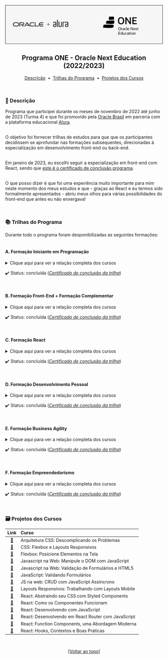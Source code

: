 <div align="center">
<img src="https://github.com/michelelozada/Programa-One-Oracle-Alura/blob/main/assets/logo.png">
<h2>Programa ONE - Oracle Next Education (2022/2023)</h2>

[Descrição](#pencil-descricao) &nbsp;•&nbsp; 
[Trilhas do Programa](#books-trilhas-do-programa) &nbsp;•&nbsp; 
[Projetos dos Cursos](#file_folder-projetos-dos-cursos)
</div>
&nbsp;
&nbsp;

### :pencil: Descrição  
Programa que participei durante os meses de novembro de 2022 até junho de 2023 (Turma 4) e que foi promovido pela [Oracle Brasil](https://www.oracle.com/br/) em parceria com a plataforma educacional [Alura](https://www.alura.com.br/).   
&nbsp;  

O objetivo foi fornecer trilhas de estudos para que que os participantes decidissem se aprofundar nas formações subsequentes, direcionadas à especialização em desenvolvimento front-end ou back-end.   
&nbsp;      

Em janeiro de 2023, eu escolhi seguir a especialização em front-end com React, sendo que [este é o certificado de conclusão programa](https://drive.google.com/file/d/1zONV6Yqddmdv-2zktjlsNZTN3GMi9M94/view?usp=sharing ).  
&nbsp;   

O que posso dizer é que foi uma experiência muito importante para mim neste momento dos meus estudos e que - graças ao React e eu termos sido formalmente apresentados - abriu meus olhos para várias possibilidades do front-end que antes eu não enxergava!

&nbsp;            

###	:books: Trilhas do Programa  
Durante todo o programa foram desponibilizadas as seguintes formações:   
&nbsp;

#### A. Formação Iniciante em Programação  
<details>
  <summary>Clique aqui para ver a relação completa dos cursos</summary>
  
  &nbsp;  
  1. Javascript e HTML: Desenvolva um Jogo e Pratique Lógica de Programação (16h)
  1. Javascript e HTML: Pratique Lógica com Desenhos, Animações e um Jogo (10h)
  1. HTML5 e CSS3 parte 1: Crie uma Página da Web (8h)
  1. HTML5 e CSS3 parte 2: Posicionamento, Listas e Navegação (8h)
  1. HTML5 e CSS3 parte 3: Trabalhando com Formulários e Tabelas (8h)
  1. HTML5 e CSS3 parte 4: Avançando no CSS (8h)
  1. Git e Github: Controle e Compartilhe seu Código (6h)  
  
</details>
 
:heavy_check_mark: Status: concluída (*[Certificado de conclusão da trilha](https://drive.google.com/file/d/1KgI5unJfazJtSvChFE_73s89m5Vi5Zt4/view)*)     

&nbsp;   
 
#### B. Formação Front-End + Formação Complementar  
<details>
   <summary>Clique aqui para ver a relação completa  dos cursos</summary>
  
  &nbsp;  
  1. Flexbox: Posicione Elementos na Tela (9h)
  1. Layouts Responsivos: Trabalhando com Layouts Mobile (7h)
  1. Arquitetura CSS: Descomplicando os Problemas (8h)
  1. Javascript: Explorando a Linguagem (10h)
  1. Javascript na Web: Manipule o DOM com JavaScript (6h)
  1. Javascript na Web: Validação de Formulários e HTML5 (8h)
  1. Javascript: Programando a Orientação a Objetos (10h)
  1. JavaScript: Interfaces e Herança em Orientação a Objetos (12h)
  1. JS na web: CRUD com JavaScript Assíncrono (8h)
	1. CSS: Flexbox e Layouts Responsivos (6h)
	1. JavaScript: Validando Formulários (8h)
	
 </details>
 
:heavy_check_mark: Status: concluída (*[Certificado de conclusão da trilha](https://drive.google.com/file/d/1Y_y3FE0jz2IoB4G2svb3iXsfmmyIJElD/view?usp=sharing)*)    

&nbsp;  

#### C. Formação React  
<details>
   <summary>Clique aqui para ver a relação completa  dos cursos</summary>
  
  &nbsp;  
  1. React: Desenvolvendo com JavaScript (14h)  
  1. React: Como os Componentes Funcionam (8h)  
  1. React: Desenvolvendo em React Router com JavaScript (8h)  
  1. React: Abstraindo seu CSS com Styled Components (6h)  
  1. React: Function Components, uma Abordagem Moderna (12h)  
  1. React: Hooks, Contextos e Boas Práticas (10h)  

</details>
 
:heavy_check_mark: Status: concluída (*[Certificado de conclusão da trilha](https://drive.google.com/file/d/125q4Q_r4Q0bXM_kWxkqoRJUBQ8ALuGTS/view?usp=sharing)*)  

&nbsp;   

#### D. Formação Desenvolvimento Pessoal  
<details>
  <summary>Clique aqui para ver a relação completa  dos cursos</summary>
  
  &nbsp;  
  1. LinkedIn: Como Fazer o seu Perfil Trabalhar para Você (4h)
  1. Foco: Trazendo mais Resultados para o Dia a Dia (10h) 
  1. Hábitos: Da Produtividade às Metas Pessoais (8h)
  1. Produtividade: Estratégias para o Dia a Dia (6h)  
  
</details>

:heavy_check_mark: Status: concluída (*[Certificado de conclusão da trilha](https://drive.google.com/file/d/1r9Xi6Rv7FGzj1pUZZSU9ZJbkaaXj6EYv/view)*)  

&nbsp;   

#### E. Formação Business Agility  
<details>
  <summary>Clique aqui para ver a relação completa  dos cursos</summary>
  
  &nbsp;  
  1. Agilidade: Promovendo a Transformação Ágil (6h)
  1. Gestão Ágil: Liderando a Mudança em um Ambiente de Agilidade (6h)
  1. A Empresa Ágil: Introduzindo o Business Agility nas Organizações (6h)
  1. Organização de Equipes Ágeis: os Papéis Existentes em uma Equipe (6h)
  
</details>

:heavy_check_mark: Status: concluída (*[Certificado de conclusão da trilha](https://drive.google.com/file/d/1DUVLNn4vsHbpCBKFePji_Yu0s4v5nmk9/view)*)    

&nbsp;  

#### F. Formação Empreendedorismo  
<details>
  <summary>Clique aqui para ver a relação completa  dos cursos</summary>
  
  &nbsp;  
  1. Lean Startup: Primeiros Passos da sua Startup Enxuta (5h)
  1. Empreendedorismo: Da Ideia ao Plano de Negócios (8h) 
  1. Empreendedorismo: Abrindo sua Empresa do Jeito Certo (10h)
  1. Pitch Entrevistas: Faça Apresentações de Impacto (6h)  
  1. Business Model Canvas Parte I: um Modelo Poderoso para o seu Negócio (8h)
  1. Business Model Canvas Parte II: Avance no seu Modelo de Negócios (8h)
  
</details>

:heavy_check_mark: Status: concluída (*[Certificado de conclusão da trilha](https://drive.google.com/file/d/1BmhZnw40y2ty8fLj4AHw2On32rL3PYBF/view)*)    

&nbsp;



###	:card_file_box: Projetos dos Cursos  

| Link    | Curso
| :--:    | :---
| [:file_folder:](https://github.com/michelelozada/Programa-One-Oracle-Alura/blob/main/projetos/Curso-Arquitetura-CSS-Descomplicando-os-Problemas)| Arquitetura CSS: Descomplicando os Problemas | 
| [:file_folder:](https://github.com/michelelozada/Programa-One-Oracle-Alura/blob/main/projetos/Curso-CSS-Flexbox-e-Layouts-Responsivos)| CSS: Flexbox e Layouts Responsivos | 
| [:file_folder:](https://github.com/michelelozada/Programa-One-Oracle-Alura/blob/main/projetos/Curso-Flexbox-Posicione-Elementos-na-Tela)| Flexbox: Posicione Elementos na Tela | 
| [:file_folder:](https://github.com/michelelozada/Programa-One-Oracle-Alura/blob/main/projetos/Curso-Javascript-na-Web-Manipule-o-DOM-com-JavaScript)| Javascript na Web: Manipule o DOM com JavaScript
| [:file_folder:](https://github.com/michelelozada/Programa-One-Oracle-Alura/blob/main/projetos/Curso-JavaScript-na-Web-Validação-de-Formularios-e-HTML5)| Javascript na Web: Validação de Formulários e HTML5 | 
| [:file_folder:](https://github.com/michelelozada/Programa-One-Oracle-Alura/blob/main/projetos/Curso-JavaScript-Validando-Formularios)| JavaScript: Validando Formulários | 
| [:file_folder:](https://github.com/michelelozada/Programa-One-Oracle-Alura/blob/main/projetos/Curso-JS-na-Web-CRUD-com-JavaScript-Assincrono)| JS na web: CRUD com JavaScript Assíncrono | 
| [:file_folder:](https://github.com/michelelozada/Programa-One-Oracle-Alura/blob/main/projetos/Curso-Layouts-Responsivos-Trabalhando-com-Layouts-Mobile)| Layouts Responsivos: Trabalhando com Layouts Mobile  | 
| [:file_folder:](https://github.com/michelelozada/Programa-One-Oracle-Alura/blob/main/projetos/Curso-React-Abstraindo-seu-CSS-com-Styled-Components)| React: Abstraindo seu CSS com Styled Components |
| [:file_folder:](https://github.com/michelelozada/Programa-One-Oracle-Alura/blob/main/projetos/Curso-React-Como-os-Componentes-Funcionam)| React: Como os Componentes Funcionam |
| [:file_folder:](https://github.com/michelelozada/Programa-One-Oracle-Alura/blob/main/projetos/Curso-React-Desenvolvendo-com-JavaScript)| React: Desenvolvendo com JavaScript | 
| [:file_folder:](https://github.com/michelelozada/Programa-One-Oracle-Alura/blob/main/projetos/Curso-React-Desenvolvendo-em-React-Router-com-JavaScript) | React: Desenvolvendo em React Router com JavaScript |
| [:file_folder:](https://github.com/michelelozada/Programa-One-Oracle-Alura/blob/main/projetos/Curso-React-Function-Components-uma-Abordagem-Moderna) | React: Function Components, uma Abordagem Moderna |
| [:file_folder:](https://github.com/michelelozada/Programa-One-Oracle-Alura/blob/main/projetos/Curso-React-Hooks-Contextos-e-Boas-Praticas) | React: Hooks, Contextos e Boas Práticas |

&nbsp;    
<div align="center">
  
  [[Voltar ao topo](#programa-one---oracle-next-education-20222023)]
  
</div>